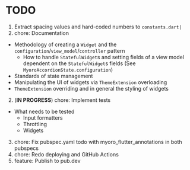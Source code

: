 # TODO

1. Extract spacing values and hard-coded numbers to `constants.dart|
`
1. chore: Documentation

- Methodology of creating a `Widget` and the `configuration`/`view_model`/`controller` pattern
  - How to handle `StatefulWidget`s and setting fields of a view model dependent on the `StatefulWidget`s fields (See `MyoroAccordionState.configuration`)
- Standards of state management
- Manipulating the UI of widgets via `ThemeExtension` overloading
- `ThemeExtension` overriding and in general the styling of widgets

2. (**IN PROGRESS**) chore: Implement tests

- What needs to be tested
  - Input formatters
  - Throttling
  - Widgets

3. chore: Fix pubspec.yaml todo with myoro_flutter_annotations in both pubspecs
4. chore: Redo deploying and GitHub Actions
5. feature: Publish to pub.dev
